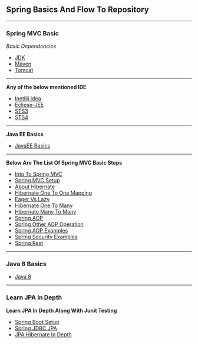 ## Spring Basics And Flow To Repository

----------

### Spring MVC Basic

_Basic Dependencies_

 * [JDK](https://www.oracle.com/technetwork/java/javase/downloads/jdk8-downloads-2133151.html)
 * [Maven](https://maven.apache.org/download.cgi)
 * [Tomcat](https://tomcat.apache.org/download-90.cgi)

----------

**Any of the below mentioned IDE**

* [Inetllij Idea](https://www.jetbrains.com/idea/download/)
* [Eclipse-JEE](https://www.eclipse.org/downloads/packages/release/2019-03/m3)
* [STS3](https://spring.io/tools3/sts/all)
* [STS4](https://spring.io/tools)

----------
**Java EE Basics**

* [JavaEE Basics](https://github.com/VinayagamD/JavaEEBasics)

----------

**Below Are The List Of Spring MVC Basic Steps**

* [Into To Spring MVC](https://github.com/VinayagamD/springtest)
* [Spring MVC Setup](https://github.com/VinayagamD/springmvcdemo)
* [About Hibernate](https://github.com/VinayagamD/hibernatetut)
* [Hibernate One To One Mapping](https://github.com/VinayagamD/hibernateonetoonemapping)
* [Eager Vs Lazy](https://github.com/VinayagamD/EagerVsLazy)
* [Hibernate One To Many](https://github.com/VinayagamD/hibernateonetoonemapping)
* [Hibernate Many To Many](https://github.com/VinayagamD/hb-many-two-many)
* [Spring AOP](https://github.com/VinayagamD/springaop)
* [Spring Other AOP Operation](https://github.com/VinayagamD/SpringAopDetails)
* [Spring AOP Examples](https://github.com/VinayagamD/SpringAOPExamples)
* [Spring Security Examples](https://github.com/VinayagamD/SpringSecuirtyDemoSteps)
* [Spring Rest](https://github.com/VinayagamD/SpringRestDemo)

----------

### Java 8 Basics

* [Java 8](https://github.com/VinayagamD/LearnJava8)

----------

### Learn JPA In Depth

**Learn JPA In Depth Along With Junit Testing**

* [Spring Boot Setup](https://github.com/VinayagamD/SpringBootBasics)
* [Spring JDBC JPA](https://github.com/VinayagamD/SpringBootJDBCAndJPA)
* [JPA Hibernate In Depth](https://github.com/VinayagamD/JPA-Hibernate-InDepth)

